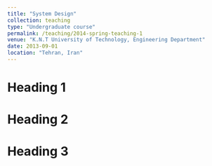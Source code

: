 ```yaml
---
title: "System Design"
collection: teaching
type: "Undergraduate course"
permalink: /teaching/2014-spring-teaching-1
venue: "K.N.T University of Technology, Engineering Department"
date: 2013-09-01
location: "Tehran, Iran"
---
```


Heading 1
======

Heading 2
======

Heading 3
======